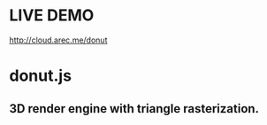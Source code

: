 # LIVE DEMO 
http://cloud.arec.me/donut

# donut.js
## 3D render engine with triangle rasterization. 

